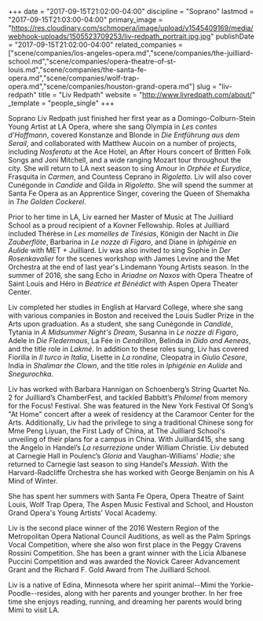 +++
date = "2017-09-15T21:02:00-04:00"
discipline = "Soprano"
lastmod = "2017-09-15T21:03:00-04:00"
primary_image = "https://res.cloudinary.com/schmopera/image/upload/v1545409169/media/webhook-uploads/1505523709253/liv-redpath_portrait.jpg.jpg"
publishDate = "2017-09-15T21:02:00-04:00"
related_companies = ["scene/companies/los-angeles-opera.md","scene/companies/the-juilliard-school.md","scene/companies/opera-theatre-of-st-louis.md","scene/companies/the-santa-fe-opera.md","scene/companies/wolf-trap-opera.md","scene/companies/houston-grand-opera.md"]
slug = "liv-redpath"
title = "Liv Redpath"
website = "http://www.livredpath.com/about/"
_template = "people_single"
+++

Soprano Liv Redpath just finished her first year as a Domingo-Colburn-Stein Young Artist at LA Opera, where she sang Olympia in *Les contes d'Hoffmann*, covered Konstanze and Blonde in *Die Entführung aus dem Serail*, and collaborated with Matthew Aucoin on a number of projects, including *Nosferatu* at the Ace Hotel, an After Hours concert of Britten Folk Songs and Joni Mitchell, and a wide ranging Mozart tour throughout the city. She will return to LA next season to sing Amour in *Orphée et Eurydice*, Frasquita in *Carmen*, and Countess Ceprano in *Rigoletto*. Liv will also cover Cunégonde in *Candide* and Gilda in *Rigoletto*. She will spend the summer at Santa Fe Opera as an Apprentice Singer, covering the Queen of Shemakha in *The Golden Cockerel*.

Prior to her time in LA, Liv earned her Master of Music at The Juilliard School as a proud recipient of a Kovner Fellowship. Roles at Juilliard included Thérèse in *Les mamelles de Tirésias*, Königin der Nacht in *Die Zauberflöte*, Barbarina in *Le nozze di Figaro*, and Diane in *Iphigénie en Aulide* with MET + Juilliard. Liv was also invited to sing Sophie in *Der Rosenkavalier* for the scenes workshop with James Levine and the Met Orchestra at the end of last year's Lindemann Young Artists season. In the summer of 2016, she sang Echo in *Ariadne on Naxos* with Opera Theatre of Saint Louis and Héro in *Béatrice et Bénédict* with Aspen Opera Theater Center. 

Liv completed her studies in English at Harvard College, where she sang with various companies in Boston and received the Louis Sudler Prize in the Arts upon graduation. As a student, she sang Cunégonde in *Candide*, Tytania in *A Midsummer Night's Dream*, Susanna in *Le nozze di Figaro*, Adele in *Die Fledermaus*, La Fée in *Cendrillon*, Belinda in *Dido and Aeneas*, and the title role in *Lakmé*. In addition to these roles sung, Liv has covered Fiorilla in *Il turco in Italia*, Lisette in *La rondine*, Cleopatra in *Giulio Cesare*, India in *Shalimar the Clown*, and the title roles in *Iphigénie en Aulide* and *Snegurochka*. 

Liv has worked with Barbara Hannigan on Schoenberg’s String Quartet No. 2 for Juilliard’s ChamberFest, and tackled Babbitt’s *Philomel* from memory for the Focus! Festival. She was featured in the New York Festival Of Song’s "At Home" concert after a week of residency at the Caramoor Center for the Arts. Additionally, Liv had the privilege to sing a traditional Chinese song for Mme Peng Liyuan, the First Lady of China, at The Juilliard School's unveiling of their plans for a campus in China. With Juilliard415, she sang the Angelo in Handel’s *La resurrezione* under William Christie. Liv debuted at Carnegie Hall in Poulenc’s *Gloria* and Vaughan-Williams' *Hodie*; she returned to Carnegie last season to sing Handel’s *Messiah*. With the Harvard-Radcliffe Orchestra she has worked with George Benjamin on his A Mind of Winter. 

She has spent her summers with Santa Fe Opera, Opera Theatre of Saint Louis, Wolf Trap Opera, The Aspen Music Festival and School, and Houston Grand Opera's Young Artists' Vocal Academy.

Liv is the second place winner of the 2016 Western Region of the Metropolitan Opera National Council Auditions, as well as the Palm Springs Vocal Competition, where she also won first place in the Peggy Cravens Rossini Competition. She has been a grant winner with the Licia Albanese Puccini Competition and was awarded the Novick Career Advancement Grant and the Richard F. Gold Award from The Juilliard School.

Liv is a native of Edina, Minnesota where her spirit animal--Mimì the Yorkie-Poodle--resides, along with her parents and younger brother. In her free time she enjoys reading, running, and dreaming her parents would bring Mimì to visit LA.
